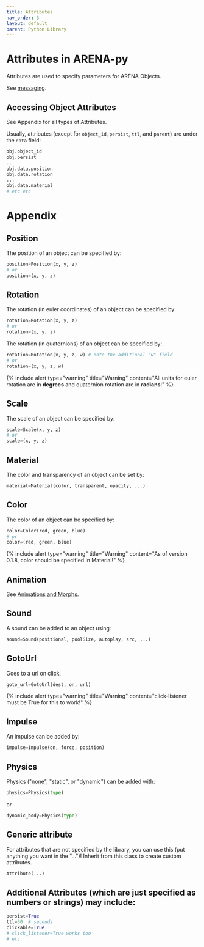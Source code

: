 ```yaml
---
title: Attributes
nav_order: 3
layout: default
parent: Python Library
---
```


# Attributes in ARENA-py

Attributes are used to specify parameters for ARENA Objects.

See [messaging](https://arena.conix.io/content/messaging/examples.html).

## Accessing Object Attributes
See Appendix for all types of Attributes.

Usually, attributes (except for `object_id`, `persist`, `ttl`, and `parent`) are under the `data` field:
```python
obj.object_id
obj.persist
...
obj.data.position
obj.data.rotation
...
obj.data.material
# etc etc
```

# Appendix
## Position
The position of an object can be specified by:
```python
position=Position(x, y, z)
# or
position=(x, y, z)
```

## Rotation
The rotation (in euler coordinates) of an object can be specified by:
```python
rotation=Rotation(x, y, z)
# or
rotation=(x, y, z)
```

The rotation (in quaternions) of an object can be specified by:
```python
rotation=Rotation(x, y, z, w) # note the additional "w" field
# or
rotation=(x, y, z, w)
```
{% include alert type="warning" title="Warning" content="All units for euler rotation are in **degrees** and quaternion rotation are in **radians**!" %}

## Scale
The scale of an object can be specified by:
```python
scale=Scale(x, y, z)
# or
scale=(x, y, z)
```

## Material
The color and transparency of an object can be set by:
```python
material=Material(color, transparent, opacity, ...)
```

## Color
The color of an object can be specified by:
```python
color=Color(red, green, blue)
# or
color=(red, green, blue)
```
{% include alert type="warning" title="Warning" content="As of version 0.1.8, color should be specified in Material!" %}

## Animation
See [Animations and Morphs](animations.md).

## Sound
A sound can be added to an object using:
```python
sound=Sound(positional, poolSize, autoplay, src, ...)
```

## GotoUrl
Goes to a url on click.
```python
goto_url=GotoUrl(dest, on, url)
```
{% include alert type="warning" title="Warning" content="click-listener must be True for this to work!" %}

## Impulse
An impulse can be added by:
```python
impulse=Impulse(on, force, position)
```

## Physics
Physics ("none", "static", or "dynamic") can be added with:
```python
physics=Physics(type)
```
or
```python
dynamic_body=Physics(type)
```

## Generic attribute
For attributes that are not specified by the library, you can use this (put anything you want in the "...")! Inherit from this class to create custom attributes.
```python
Attribute(...)
```

## Additional Attributes (which are just specified as numbers or strings) may include:
```python
persist=True
ttl=30  # seconds
clickable=True
# click_listener=True works too
# etc.
```
